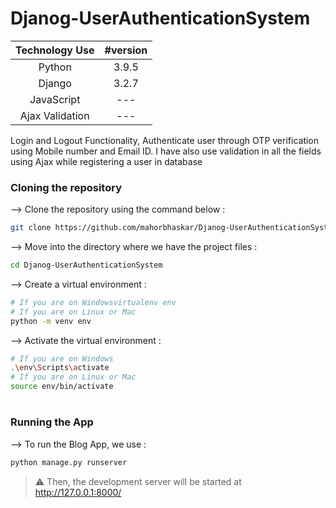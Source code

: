 # Djanog-UserAuthenticationSystem

| Technology Use | #version | 
| :---: | :---: | 
| Python | 3.9.5 | 
| Django | 3.2.7 | 
| JavaScript | --- | 
| Ajax Validation | --- |

Login and Logout Functionality, Authenticate user through OTP verification using Mobile number and Email ID. I have also use validation in all the fields using Ajax while registering a user in database  


### Cloning the repository

--> Clone the repository using the command below :
```bash
git clone https://github.com/mahorbhaskar/Djanog-UserAuthenticationSystem

```

--> Move into the directory where we have the project files : 
```bash
cd Djanog-UserAuthenticationSystem
```

--> Create a virtual environment :
```bash
# If you are on Windowsvirtualenv env
# If you are on Linux or Mac
python -m venv env
```

--> Activate the virtual environment :
```bash
# If you are on Windows
.\env\Scripts\activate
# If you are on Linux or Mac
source env/bin/activate
```

#

### Running the App

--> To run the Blog App, we use :
```bash
python manage.py runserver
```

> ⚠ Then, the development server will be started at http://127.0.0.1:8000/

#
